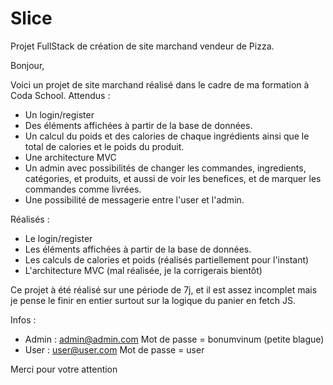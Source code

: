 # Slice
Projet FullStack de création de site marchand vendeur de Pizza.

Bonjour,

Voici un projet de site marchand réalisé dans le cadre de ma formation à Coda School.
Attendus :
- Un login/register
- Des éléments affichées à partir de la base de données.
- Un calcul du poids et des calories de chaque ingrédients ainsi que le total de calories et le poids du produit.
- Une architecture MVC
- Un admin avec possibilités de changer les commandes, ingredients, catégories, et produits, et aussi de voir les benefices, et de marquer les commandes comme livrées.
- Une possibilité de messagerie entre l'user et l'admin.

Réalisés :
- Le login/register
- Les éléments affichées à partir de la base de données.
- Les calculs de calories et poids (réalisés partiellement pour l'instant)
- L'architecture MVC (mal réalisée, je la corrigerais bientôt)

Ce projet à été réalisé sur une période de 7j, et il est assez incomplet mais je pense le finir en entier surtout sur la logique du panier en fetch JS.

Infos :
- Admin : admin@admin.com
  Mot de passe = bonumvinum (petite blague)
- User : user@user.com
  Mot de passe = user

Merci pour votre attention
